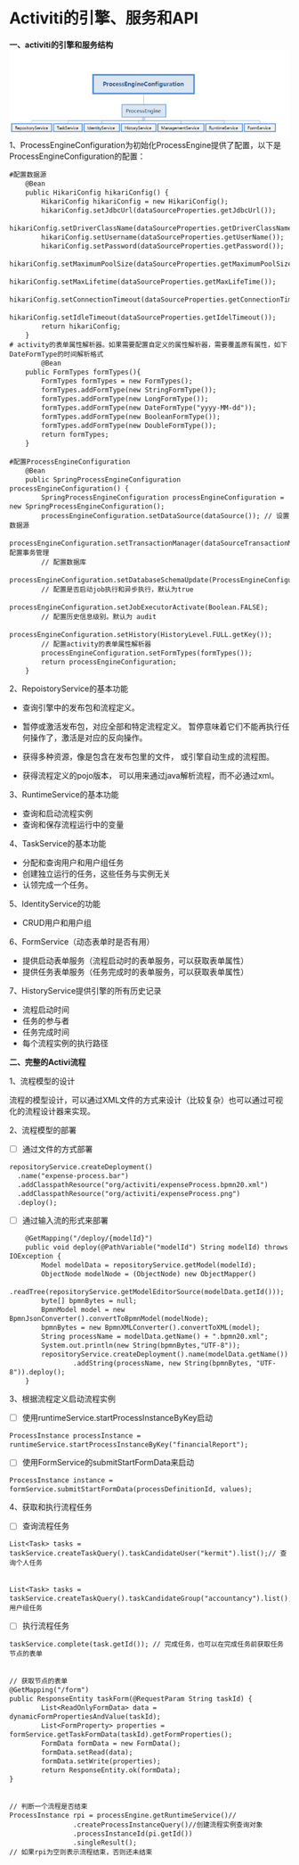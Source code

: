 # Activiti的引擎、服务和API

**一、activiti的引擎和服务结构**![](/assets/import-engine-1.png)1、ProcessEngineConfiguration为初始化ProcessEngine提供了配置，以下是ProcessEngineConfiguration的配置：

```
#配置数据源
    @Bean
    public HikariConfig hikariConfig() {
        HikariConfig hikariConfig = new HikariConfig();
        hikariConfig.setJdbcUrl(dataSourceProperties.getJdbcUrl());
        hikariConfig.setDriverClassName(dataSourceProperties.getDriverClassName());
        hikariConfig.setUsername(dataSourceProperties.getUserName());
        hikariConfig.setPassword(dataSourceProperties.getPassword());
        hikariConfig.setMaximumPoolSize(dataSourceProperties.getMaximumPoolSize());
        hikariConfig.setMaxLifetime(dataSourceProperties.getMaxLifeTime());
        hikariConfig.setConnectionTimeout(dataSourceProperties.getConnectionTimeout());
        hikariConfig.setIdleTimeout(dataSourceProperties.getIdelTimeout());
        return hikariConfig;
    }
# activity的表单属性解析器。如果需要配置自定义的属性解析器，需要覆盖原有属性，如下DateFormType的时间解析格式    
        @Bean
    public FormTypes formTypes(){
        FormTypes formTypes = new FormTypes();
        formTypes.addFormType(new StringFormType());
        formTypes.addFormType(new LongFormType());
        formTypes.addFormType(new DateFormType("yyyy-MM-dd"));
        formTypes.addFormType(new BooleanFormType());
        formTypes.addFormType(new DoubleFormType());
        return formTypes;
    }

#配置ProcessEngineConfiguration    
    @Bean
    public SpringProcessEngineConfiguration processEngineConfiguration() {
        SpringProcessEngineConfiguration processEngineConfiguration = new SpringProcessEngineConfiguration();
        processEngineConfiguration.setDataSource(dataSource()); // 设置数据源
        processEngineConfiguration.setTransactionManager(dataSourceTransactionManager());// 配置事务管理
        // 配置数据库
        processEngineConfiguration.setDatabaseSchemaUpdate(ProcessEngineConfiguration.DB_SCHEMA_UPDATE_TRUE);
        // 配置是否启动job执行和异步执行，默认为true
        processEngineConfiguration.setJobExecutorActivate(Boolean.FALSE);
        // 配置历史信息级别。默认为 audit
        processEngineConfiguration.setHistory(HistoryLevel.FULL.getKey());
        // 配置activity的表单属性解析器
        processEngineConfiguration.setFormTypes(formTypes());
        return processEngineConfiguration;
    }
```

2、RepoistoryService的基本功能

* 查询引擎中的发布包和流程定义。

* 暂停或激活发布包，对应全部和特定流程定义。 暂停意味着它们不能再执行任何操作了，激活是对应的反向操作。

* 获得多种资源，像是包含在发布包里的文件， 或引擎自动生成的流程图。

* 获得流程定义的pojo版本， 可以用来通过java解析流程，而不必通过xml。

3、RuntimeService的基本功能

* 查询和启动流程实例
* 查询和保存流程运行中的变量

4、TaskService的基本功能

* 分配和查询用户和用户组任务
* 创建独立运行的任务，这些任务与实例无关
* 认领完成一个任务。

5、IdentityService的功能

* CRUD用户和用户组

6、FormService（动态表单时是否有用）

* 提供启动表单服务（流程启动时的表单服务，可以获取表单属性）
* 提供任务表单服务（任务完成时的表单服务，可以获取表单属性）

7、HistoryService提供引擎的所有历史记录

* 流程启动时间
* 任务的参与者
* 任务完成时间
* 每个流程实例的执行路径

**二、完整的Activi流程**

1、流程模型的设计

流程的模型设计，可以通过XML文件的方式来设计（比较复杂）也可以通过可视化的流程设计器来实现。

2、流程模型的部署

* [ ] 通过文件的方式部署

```
repositoryService.createDeployment()
  .name("expense-process.bar")
  .addClasspathResource("org/activiti/expenseProcess.bpmn20.xml")
  .addClasspathResource("org/activiti/expenseProcess.png")
  .deploy();
```

* [ ] 通过输入流的形式来部署

```
    @GetMapping("/deploy/{modelId}")
    public void deploy(@PathVariable("modelId") String modelId) throws IOException {
        Model modelData = repositoryService.getModel(modelId);
        ObjectNode modelNode = (ObjectNode) new ObjectMapper()
                .readTree(repositoryService.getModelEditorSource(modelData.getId()));
        byte[] bpmnBytes = null;
        BpmnModel model = new BpmnJsonConverter().convertToBpmnModel(modelNode);
        bpmnBytes = new BpmnXMLConverter().convertToXML(model);
        String processName = modelData.getName() + ".bpmn20.xml";
        System.out.println(new String(bpmnBytes,"UTF-8"));
        repositoryService.createDeployment().name(modelData.getName())
                .addString(processName, new String(bpmnBytes, "UTF-8")).deploy();
    }
```

3、根据流程定义启动流程实例

* [ ] 使用runtimeService.startProcessInstanceByKey启动

```
ProcessInstance processInstance = runtimeService.startProcessInstanceByKey("financialReport");
```

* [ ] 使用FormService的submitStartFormData来启动

```
ProcessInstance instance = formService.submitStartFormData(processDefinitionId, values);
```

4、获取和执行流程任务

* [ ] 查询流程任务

```
List<Task> tasks = taskService.createTaskQuery().taskCandidateUser("kermit").list();// 查询个人任务


List<Task> tasks = taskService.createTaskQuery().taskCandidateGroup("accountancy").list();// 用户组任务
```

* [ ] 执行流程任务

```
taskService.complete(task.getId()); // 完成任务，也可以在完成任务前获取任务节点的表单


// 获取节点的表单
@GetMapping("/form")
public ResponseEntity taskForm(@RequestParam String taskId) {
        List<ReadOnlyFormData> data = dynamicFormPropertiesAndValue(taskId);
        List<FormProperty> properties = formService.getTaskFormData(taskId).getFormProperties();
        FormData formData = new FormData();
        formData.setRead(data);
        formData.setWrite(properties);
        return ResponseEntity.ok(formData);
}


// 判断一个流程是否结束
ProcessInstance rpi = processEngine.getRuntimeService()//
                .createProcessInstanceQuery()//创建流程实例查询对象
                .processInstanceId(pi.getId())
                .singleResult();
// 如果rpi为空则表示流程结束，否则还未结束                
```



